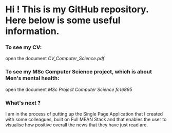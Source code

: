 # 

# Hi ! This is my GitHub repository. Here below is some useful information.



### To see my CV:

open the document *CV_Computer_Science.pdf*

### To see my MSc Computer Science project, which is about Men's mental health:

open the document *MSc Project Computer Science fc16895*

### What's next ?

I am in the process of putting up the Single Page Application that I created with some colleagues, built on Full MEAN Stack and that enables the user to visualise how positive overall the news that they have just read are.




### 
